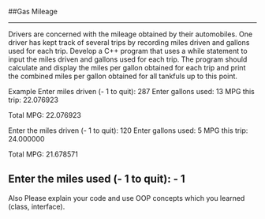##Gas Mileage
______
Drivers are concerned with the mileage obtained by their automobiles. One driver has kept track of several trips by recording miles driven and gallons used for each trip. Develop a C++ program that uses a while statement to input the miles driven and gallons used for each trip. The program should calculate and display the miles per gallon obtained for each trip and print the combined miles per gallon obtained for all tankfuls up to this point.


Example
Enter miles driven (- 1 to quit): 287
Enter gallons used: 13
MPG this trip: 22.076923

Total MPG: 22.076923

Enter the miles driven (- 1 to quit): 120
Enter gallons used: 5
MPG this trip: 24.000000

Total MPG: 21.678571

Enter the miles used (- 1 to quit): - 1
-------------
Also Please explain your code and use OOP concepts which you learned (class, interface).
